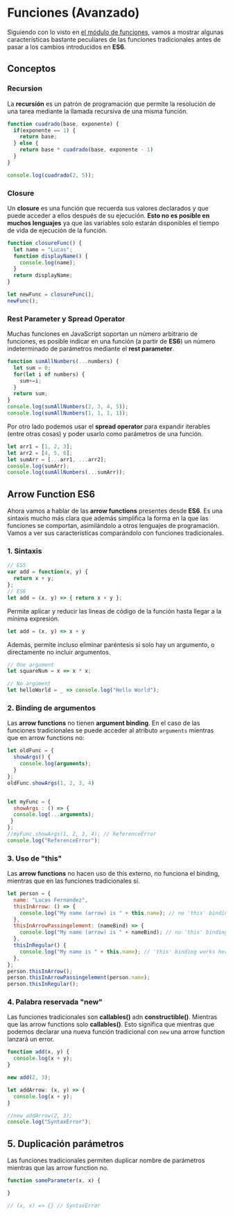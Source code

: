 # Funciones (Avanzado)

Siguiendo con lo visto en [el módulo de funciones](/beginner/8_functiones/README.md), vamos a mostrar algunas características bastante peculiares de las funciones tradicionales antes de pasar a los cambios introducidos en **ES6**.

## Conceptos

### Recursion

La **recursión** es un patrón de programación que permite la resolución de una tarea mediante la llamada recursiva de una misma función.

```javascript
function cuadrado(base, exponente) {
  if(exponente == 1) {
    return base;
  } else {
    return base * cuadrado(base, exponente - 1)
  }
}

console.log(cuadrado(2, 5));
```

### Closure

Un **closure** es una función que recuerda sus valores declarados y que puede acceder a ellos después de su ejecución. **Esto no es posible en muchos lenguajes** ya que las variables solo estarán disponibles el tiempo de vida de ejecución de la función.

```javascript
function closureFunc() {
  let name = "Lucas";
  function displayName() {
    console.log(name);
  }
  return displayName;
}

let newFunc = closureFunc();
newFunc();
```

### Rest Parameter y Spread Operator

Muchas funciones en JavaScript soportan un número arbitrario de funciones, es posible indicar en una función (a partir de **ES6**) un número indeterminado de parámetros mediante el **rest parameter**.

```javascript
function sumAllNumbers(...numbers) {
  let sum = 0;
  for(let i of numbers) {
    sum+=i;
  } 
  return sum;
}
console.log(sumAllNumbers(2, 3, 4, 5));
console.log(sumAllNumbers(1, 1, 1, 1));
```

Por otro lado podemos usar el **spread operator** para expandir iterables (entre otras cosas) y poder usarlo como parámetros de una función.

```javascript
let arr1 = [1, 2, 3];
let arr2 = [4, 5, 6];
let sumArr = [...arr1, ...arr2];
console.log(sumArr);
console.log(sumAllNumbers(...sumArr));
```


## Arrow Function ES6

Ahora vamos a hablar de las **arrow functions** presentes desde **ES6**. Es una sintaxis mucho más clara que además simplifica la forma en la que las funciones se comportan, asimilándolo a otros lenguajes de programación. Vamos a ver sus características comparándolo con funciones tradicionales.

### 1. Sintaxis


``` javascript
// ES5
var add = function(x, y) {
  return x + y;
};
// ES6
let add = (x, y) => { return x + y };
``` 

Permite aplicar y reducir las lineas de código de la función hasta llegar a la mínima expresión.

``` javascript
let add = (x, y) => x + y 
```

Además, permite incluso eliminar paréntesis si solo hay un argumento, o directamente no incluir argumentos.

```javascript
// One argument
let squareNum = x => x * x;

// No argument
let helloWorld = _ => console.log("Hello World");

```

### 2. Binding de argumentos

Las **arrow functions** no tienen **argument binding**. En el caso de las funciones tradicionales se puede acceder al atributo `arguments` mientras que en arrow functions no:

``` javascript
let oldFunc = {
  showArgs() {
    console.log(arguments);
  }
};
oldFunc.showArgs(1, 2, 3, 4)


let myFunc = {  
  showArgs : () => { 
  console.log(...arguments); 
 } 
}; 
//myFunc.showArgs(1, 2, 3, 4); // ReferenceError
console.log("ReferenceError");
```

### 3. Uso de "this"

Las **arrow functions** no hacen uso de this externo, no funciona el binding, mientras que en las funciones tradicionales sí.

```javascript
let person = {
  name: "Lucas Fernandez",
  thisInArrow: () => {
    console.log("My name (arrow) is " + this.name); // no 'this' binding here
  },
  thisInArrowPassingelement: (nameBind) => {
    console.log("My name (arrow) is " + nameBind); // no 'this' binding here
  },
  thisInRegular() {
    console.log("My name is " + this.name); // 'this' binding works here
  },
};
person.thisInArrow();
person.thisInArrowPassingelement(person.name);
person.thisInRegular();
```

### 4. Palabra reservada "new"

Las funciones tradicionales son **callables()** adn **constructible()**. Mientras que las arrow functions solo **callables()**. Esto significa que mientras que podemos declarar una nueva función tradicional con `new` una arrow function lanzará un error.

```javascript
function add(x, y) {
  console.log(x + y);
}

new add(2, 3);

let addArrow: (x, y) => {
  console.log(x + y);
}

//new addArrow(2, 3);
console.log("SyntaxError");
```

## 5. Duplicación parámetros

Las funciones tradicionales permiten duplicar nombre de parámetros mientras que las arrow function no.

```javascript
function sameParameter(x, x) {

}

// (x, x) => {} // SyntaxError

```